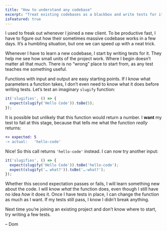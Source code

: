 ```yaml
---
title: "How to understand any codebase"
excerpt: "Treat existing codebases as a blackbox and write tests for it to understand its inner workings."
isFeatured: true
---
```

I used to freak out whenever I joined a new client. To be productive fast, I have to figure out how their sometimes massive codebase works in a few days. It’s a humbling situation, but one we can speed up with a neat trick.

Whenever I have to learn a new codebase, I start by writing tests for it. They help me see how small units of the project work. Where I begin doesn’t matter all that much. There is no “wrong” place to start from, as any test teaches me something useful.

Functions with input and output are easy starting points. If I know what parameters a function takes, I don’t even need to know what it does before writing tests. Let’s test an imaginary `slugify` function:

```js
it('slugifies', () => {
  expect(slugify('Hello Code')).toBe(5);
});
```

It is possible but unlikely that this function would return a number. I **want** my test to fail at this stage, because that tells me what the function _really_ returns:

```diff
+> expected: 5
-> actual:   'hello-code'
```

Nice! So this call returns `'hello-code'` instead. I can now try another input:

```js
it('slugifies', () => {
  expect(slugify('Hello Code')).toBe('hello-code');
  expect(slugify('… what?')).toBe('…-what?');
});
```

Whether this second expectation passes or fails, I will learn something new about the code. I will know _what_ the function does, even though I still have no idea _how_ it does it. Once I have tests in place, I can change the function as much as I want. If my tests still pass, I know I didn’t break anything.

Next time you’re joining an existing project and don’t know where to start, try writing a few tests.

– Dom